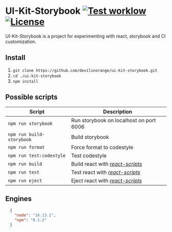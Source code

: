 # UI-Kit-Storybook [![Test worklow](https://github.com/devilinorange/ui-kit-storybook/actions/workflows/test.yml/badge.svg?branche=master)](https://github.com/devilinorange/ui-kit-storybook/actions) [![License](https://img.shields.io/badge/License-UNLICENSED-orange)](https://github.com/devilinorange/ui-kit-storybook/blob/master/LICENSE)

UI-Kit-Storybook is a project for experimenting with react, storybook and CI customization.

## Install

1. ```git clone https://github.com/devilinorange/ui-kit-storybook.git```
2. ```cd ./ui-kit-storybook```
3. ```npm install```

## Possible scripts

|Script                         |Description     |
|-------------------------------|----------------|
|```npm run storybook```        |Run storybook on localhost on port 6006                                          |
|```npm run build-storybook```  |Build storybook                                                                  |
|```npm run format```           |Force format to codestyle                                                        |
|```npm run test:codestyle```   |Test codestyle                                                                   |
|```npm run build```            |Build react with [*react-scripts*](https://github.com/facebook/create-react-app) |
|```npm run test```             |Test react with [*react-scripts*](https://github.com/facebook/create-react-app)  |
|```npm run eject```            |Eject react with [*react-scripts*](https://github.com/facebook/create-react-app) |

## Engines

```json
  {
    "node": "16.13.1",
    "npm": "8.1.2"
  }
```

